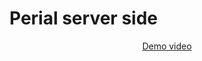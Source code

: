 # Perial server side

<p align="center">
  <a href="https://www.youtube.com/watch?v=FiEsrEoIpKA">Demo video</a>
<p>
